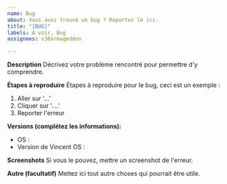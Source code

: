 ```yaml
---
name: Bug
about: Vous avez trouvé un bug ? Reportez le ici.
title: "[BUG]"
labels: A voir, Bug
assignees: v38armageddon

---
```


**Description**
Décrivez votre problème rencontré pour permettre d'y comprendre.

**Étapes à reproduire**
Étapes à reproduire pour le bug, ceci est un exemple :
1. Aller sur '...'
2. Cliquer sur '....'
3. Reporter l'erreur

**Versions (complétez les informations):**
 - OS : 
 - Version de Vincent OS :

**Screenshots**
Si vous le pouvez, mettre un screenshot de l'erreur.

**Autre (facultatif)**
Mettez ici tout autre choses qui pourrait être utile.
